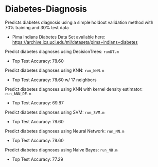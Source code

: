 # Diabetes-Diagnosis
Predicts diabetes diagnosis using a simple holdout validation method with 70% training and 30% test data
* Pima Indians Diabetes Data Set available here:
  https://archive.ics.uci.edu/ml/datasets/pima+indians+diabetes
  
Predict diabetes diagnoses using DecisionTrees: ```runDT.m```
* Top Test Accuracy: 78.60

Predict diabetes diagnoses using KNN: ```run_kNN.m```
* Top Test Accuracy: 78.60	w/ 17 neighbors
  
Predict diabetes diagnoses using KNN with kernel density estimator: ```run_kNN_DE.m ```
* Top Test Accuracy: 69.87

Predict diabetes diagnoses using SVM: ```run_SVM.m```
* Top Test Accuracy: 78.60
  
Predict diabetes diagnoses using Neural Network:  ```run_NN.m```
* Top Test Accuracy: 78.60
  
Predict diabetes diagnoses using Naive Bayes:  ```run_NB.m```
* Top Test Accuracy: 77.29

  
  
  
